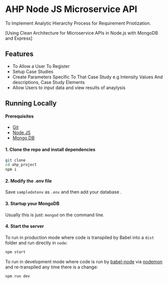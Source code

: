 # AHP Node JS Microservice API

To Implement Analytic Hierarchy Process for Requirement Priotization.

[Using Clean Architecture for Microservice APIs in Node.js with MongoDB and Express]

>

## Features

- To Allow a User To Register
- Setup Case Studies
- Create Parameters Specific To That Case Study e.g Intensity Values And descriptions, Case Study Elements
- Allow Users to input data and view results of anaylysis

## Running Locally

#### Prerequisites

- [Git](https://git-scm.com/downloads)
- [Node JS](https://nodejs.org/en/)
- [Mongo DB](https://www.mongodb.com)

#### 1. Clone the repo and install dependencies

```bash
git clone
cd ahp_project
npm i
```

#### 2. Modify the .env file

Save `sampledotenv` as `.env` and then add your database .

#### 3. Startup your MongoDB

Usually this is just: `mongod` on the command line.

#### 4. Start the server

To run in production mode where code is transpiled by Babel into a `dist` folder and run directly in `node`:

```bash
npm start
```

To run in development mode where code is run by [babel-node](https://babeljs.io/docs/en/babel-node) via [nodemon](https://nodemon.io) and re-transpiled any time there is a change:

```bash
npm run dev
```
